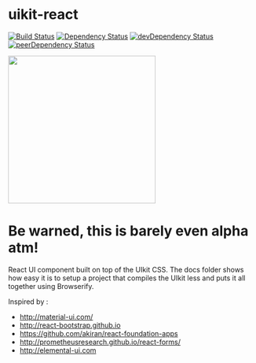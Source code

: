 uikit-react
===========

[![Build Status](https://travis-ci.org/stipsan/react-uikit.svg)](https://travis-ci.org/stipsan/uikit-react)
[![Dependency Status](https://david-dm.org/stipsan/uikit-react.svg)](https://david-dm.org/stipsan/uikit-react)
[![devDependency Status](https://david-dm.org/stipsan/uikit-react/dev-status.svg)](https://david-dm.org/stipsan/uikit-react#info=devDependencies)
[![peerDependency Status](https://david-dm.org/stipsan/uikit-react/peer-status.svg)](https://david-dm.org/stipsan/uikit-react#info=peerDependencies)

<img src="https://uikit-react.firebaseapp.com/images/logo.png" width="300"/>

# Be warned, this is barely even alpha atm!

React UI component built on top of the UIkit CSS.
The docs folder shows how easy it is to setup a project that compiles the UIkit less and puts it all together using Browserify.

Inspired by :
* http://material-ui.com/
* http://react-bootstrap.github.io
* https://github.com/akiran/react-foundation-apps
* http://prometheusresearch.github.io/react-forms/
* http://elemental-ui.com

